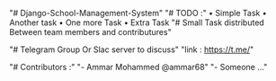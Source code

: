 "# Django-School-Management-System" 
"# TODO :"
• Simple Task 
• Another task
• One more Task
• Extra Task
"# Small Task distributed Between team members and contributures"

"# Telegram Group Or Slac server to discuss"
"link : https://t.me/<groupLink>"
  
  
  
  
  "# Contributors :"
  "- Ammar Mohammed @ammar68"
  "- Someone ..."
  

